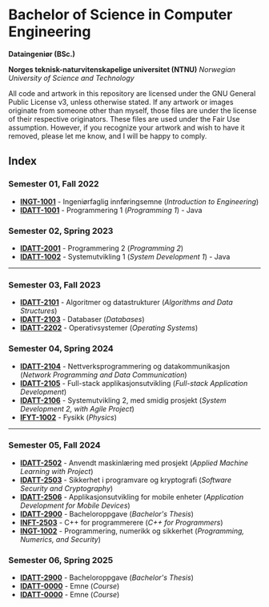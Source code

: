 # Bachelor of Science in Computer Engineering
**Dataingeniør (BSc.)**

**Norges teknisk-naturvitenskapelige universitet (NTNU)**
*Norwegian University of Science and Technology*

All code and artwork in this repository are licensed under the GNU General Public License v3, unless otherwise stated. If any artwork or images originate from someone other than myself, those files are under the license of their respective originators. These files are used under the Fair Use assumption. However, if you recognize your artwork and wish to have it removed, please let me know, and I will be happy to comply.

## Index

### Semester 01, Fall 2022

- **[INGT-1001](/edu-ntnu-ingt1001)** - Ingeniørfaglig innføringsemne (*Introduction to Engineering*)
- **[IDATT-1001](/edu-ntnu-idatt1001)** - Programmering 1 (*Programming 1*) - Java

### Semester 02, Spring 2023

- **[IDATT-2001](/edu-ntnu-idatt2001)** - Programmering 2 (*Programming 2*)
- **[IDATT-1002](/edu-ntnu-idatt1002)** - Systemutvikling 1 (*System Development 1*) - Java

------

### Semester 03, Fall 2023

- **[IDATT-2101](/edu-ntnu-idatt2101)** - Algoritmer og datastrukturer (*Algorithms and Data Structures*)
- **[IDATT-2103](/edu-ntnu-idatt2103)** - Databaser (*Databases*)
- **[IDATT-2202](/edu-ntnu-idatt2202)** - Operativsystemer (*Operating Systems*)

### Semester 04, Spring 2024

- **[IDATT-2104](/edu-ntnu-idatt2104)** - Nettverksprogrammering og datakommunikasjon (*Network Programming and Data Communication*)
- **[IDATT-2105](/edu-ntnu-idatt2105)** - Full-stack applikasjonsutvikling (*Full-stack Application Development*)
- **[IDATT-2106](/edu-ntnu-idatt2106)** - Systemutvikling 2, med smidig prosjekt (*System Development 2, with Agile Project*)
- **[IFYT-1002](/edu-ntnu-ifyt1002)** - Fysikk (*Physics*)

------

### Semester 05, Fall 2024

- **[IDATT-2502](/edu-ntnu-idatt2502)** - Anvendt maskinlæring med prosjekt (*Applied Machine Learning with Project*)
- **[IDATT-2503](/edu-ntnu-idatt2503)** - Sikkerhet i programvare og kryptografi (*Software Security and Cryptography*)
- **[IDATT-2506](/edu-ntnu-idatt2506)** - Applikasjonsutvikling for mobile enheter (*Application Development for Mobile Devices*)
- **[IDATT-2900](/edu-ntnu-idatt2900)** - Bacheloroppgave (*Bachelor's Thesis*)
- **[INFT-2503](/edu-ntnu-inft2503)** - C++ for programmerere (*C++ for Programmers*)
- **[INGT-1002](/edu-ntnu-ingt1002)** - Programmering, numerikk og sikkerhet (*Programming, Numerics, and Security*)

### Semester 06, Spring 2025

- **[IDATT-2900](/edu-ntnu-idatt2900)** - Bacheloroppgave (*Bachelor's Thesis*)
- **[IDATT-0000](/edu-ntnu-idatt0000)** - Emne (*Course*)
- **[IDATT-0000](/edu-ntnu-idatt0000)** - Emne (*Course*)
